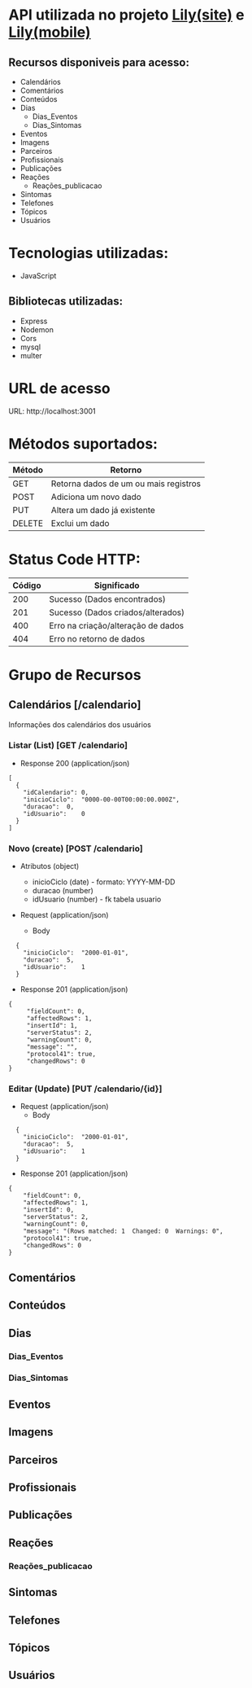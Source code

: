# API utilizada no projeto [Lily(site)](https://github.com/rramoss2/lilyV2) e [Lily(mobile)](https://github.com/Nicagab/lilyMobile)

## Recursos disponiveis para acesso: 

- Calendários
- Comentários
- Conteúdos
- Dias
  - Dias_Eventos
  - Dias_Sintomas
- Eventos
- Imagens
- Parceiros
- Profissionais
- Publicações
- Reações
  - Reações_publicacao
- Sintomas
- Telefones
- Tópicos
- Usuários

# Tecnologias utilizadas: 

- JavaScript

## Bibliotecas utilizadas:

- Express
- Nodemon
- Cors
- mysql
- multer

# URL de acesso

URL: http://localhost:3001

# Métodos suportados:

| Método | Retorno |
| --- | --- |
| GET | Retorna dados de um ou mais registros |
| POST |Adiciona um novo dado |
| PUT | Altera um dado já existente |
| DELETE | Exclui um dado |

# Status Code HTTP:

| Código | Significado |
| --- | --- |
| 200 | Sucesso (Dados encontrados) |
| 201 | Sucesso (Dados criados/alterados) |
| 400 | Erro na criação/alteração de dados |
| 404 | Erro no retorno de dados |

# Grupo de Recursos

## Calendários [/calendario]

Informações dos calendários dos usuários

### Listar (List) [GET /calendario]

- Response 200 (application/json)
 
```
[
  {
    "idCalendario": 0,
    "inicioCiclo":	"0000-00-00T00:00:00.000Z",
    "duracao":	0,
    "idUsuario":	0
  }
]
```

### Novo (create) [POST /calendario]

- Atributos (object)
  - inicioCiclo (date) - formato: YYYY-MM-DD
  - duracao (number)
  - idUsuario (number) - fk tabela usuario
 
- Request (application/json)
  - Body
 
```
  {
    "inicioCiclo":	"2000-01-01",
    "duracao":	5,
    "idUsuario":	1
  }
```

- Response 201 (application/json)
  
```
{
	 "fieldCount": 0,
	 "affectedRows": 1,
	 "insertId": 1,
	 "serverStatus": 2,
	 "warningCount": 0,
	 "message": "",
	 "protocol41": true,
	 "changedRows": 0
}
```
### Editar (Update) [PUT /calendario/{id}]

- Request (application/json)
  - Body
 
```
  {
    "inicioCiclo":	"2000-01-01",
    "duracao":	5,
    "idUsuario":	1
  }
```

- Response 201 (application/json)
  
```
{
	"fieldCount": 0,
	"affectedRows": 1,
	"insertId": 0,
	"serverStatus": 2,
	"warningCount": 0,
	"message": "(Rows matched: 1  Changed: 0  Warnings: 0",
	"protocol41": true,
	"changedRows": 0
}
```
    
## Comentários
## Conteúdos
## Dias
### Dias_Eventos
### Dias_Sintomas
## Eventos
## Imagens
## Parceiros
## Profissionais
## Publicações
## Reações
### Reações_publicacao
## Sintomas
## Telefones
## Tópicos
## Usuários
